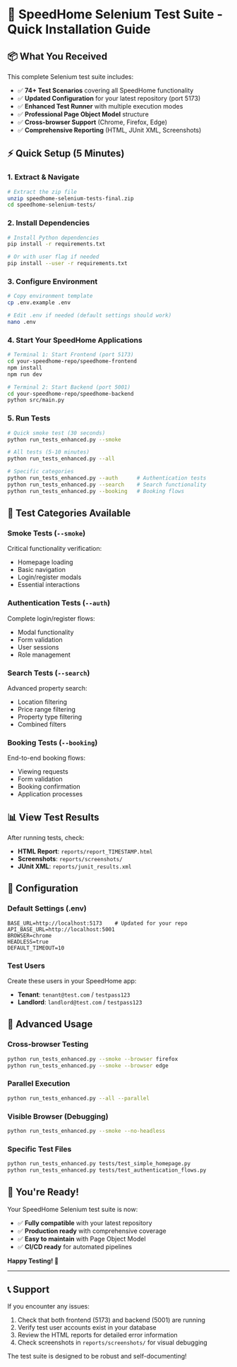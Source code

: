 # 🚀 SpeedHome Selenium Test Suite - Quick Installation Guide

## 📦 **What You Received**

This complete Selenium test suite includes:
- ✅ **74+ Test Scenarios** covering all SpeedHome functionality
- ✅ **Updated Configuration** for your latest repository (port 5173)
- ✅ **Enhanced Test Runner** with multiple execution modes
- ✅ **Professional Page Object Model** structure
- ✅ **Cross-browser Support** (Chrome, Firefox, Edge)
- ✅ **Comprehensive Reporting** (HTML, JUnit XML, Screenshots)

## ⚡ **Quick Setup (5 Minutes)**

### **1. Extract & Navigate**
```bash
# Extract the zip file
unzip speedhome-selenium-tests-final.zip
cd speedhome-selenium-tests/
```

### **2. Install Dependencies**
```bash
# Install Python dependencies
pip install -r requirements.txt

# Or with user flag if needed
pip install --user -r requirements.txt
```

### **3. Configure Environment**
```bash
# Copy environment template
cp .env.example .env

# Edit .env if needed (default settings should work)
nano .env
```

### **4. Start Your SpeedHome Applications**
```bash
# Terminal 1: Start Frontend (port 5173)
cd your-speedhome-repo/speedhome-frontend
npm install
npm run dev

# Terminal 2: Start Backend (port 5001)
cd your-speedhome-repo/speedhome-backend
python src/main.py
```

### **5. Run Tests**
```bash
# Quick smoke test (30 seconds)
python run_tests_enhanced.py --smoke

# All tests (5-10 minutes)
python run_tests_enhanced.py --all

# Specific categories
python run_tests_enhanced.py --auth      # Authentication tests
python run_tests_enhanced.py --search    # Search functionality
python run_tests_enhanced.py --booking   # Booking flows
```

## 🎯 **Test Categories Available**

### **Smoke Tests** (`--smoke`)
Critical functionality verification:
- Homepage loading
- Basic navigation
- Login/register modals
- Essential interactions

### **Authentication Tests** (`--auth`)
Complete login/register flows:
- Modal functionality
- Form validation
- User sessions
- Role management

### **Search Tests** (`--search`)
Advanced property search:
- Location filtering
- Price range filtering
- Property type filtering
- Combined filters

### **Booking Tests** (`--booking`)
End-to-end booking flows:
- Viewing requests
- Form validation
- Booking confirmation
- Application processes

## 📊 **View Test Results**

After running tests, check:
- **HTML Report**: `reports/report_TIMESTAMP.html`
- **Screenshots**: `reports/screenshots/`
- **JUnit XML**: `reports/junit_results.xml`

## 🔧 **Configuration**

### **Default Settings (.env)**
```env
BASE_URL=http://localhost:5173    # Updated for your repo
API_BASE_URL=http://localhost:5001
BROWSER=chrome
HEADLESS=true
DEFAULT_TIMEOUT=10
```

### **Test Users**
Create these users in your SpeedHome app:
- **Tenant**: `tenant@test.com` / `testpass123`
- **Landlord**: `landlord@test.com` / `testpass123`

## 🚀 **Advanced Usage**

### **Cross-browser Testing**
```bash
python run_tests_enhanced.py --smoke --browser firefox
python run_tests_enhanced.py --smoke --browser edge
```

### **Parallel Execution**
```bash
python run_tests_enhanced.py --all --parallel
```

### **Visible Browser (Debugging)**
```bash
python run_tests_enhanced.py --smoke --no-headless
```

### **Specific Test Files**
```bash
python run_tests_enhanced.py tests/test_simple_homepage.py
python run_tests_enhanced.py tests/test_authentication_flows.py
```

## 🎉 **You're Ready!**

Your SpeedHome Selenium test suite is now:
- ✅ **Fully compatible** with your latest repository
- ✅ **Production ready** with comprehensive coverage
- ✅ **Easy to maintain** with Page Object Model
- ✅ **CI/CD ready** for automated pipelines

**Happy Testing! 🚀**

---

## 📞 **Support**

If you encounter any issues:
1. Check that both frontend (5173) and backend (5001) are running
2. Verify test user accounts exist in your database
3. Review the HTML reports for detailed error information
4. Check screenshots in `reports/screenshots/` for visual debugging

The test suite is designed to be robust and self-documenting!

